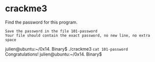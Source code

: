 # crackme3 

Find the password for this program.

    Save the password in the file 101-password
    Your file should contain the exact password, no new line, no extra space

julien@ubuntu:~/0x14. Binary$ ./crackme3 `cat 101-password`
Congratulations!
julien@ubuntu:~/0x14. Binary$
